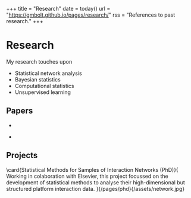 +++
title = "Research"
date = today()
url = "https://gmbolt.github.io/pages/research/"
rss = "References to past research."
+++

# Research

My research touches upon
* Statistical network analysis 
* Bayesian statistics
* Computational statistics
* Unsupervised learning

## Papers

* ~~~<a href="https://arxiv.org/abs/2206.09995" target="_blank">Modelling Populations of Interaction Networks via Distance Metrics</a>~~~, Bolt, G., Lunagómez, S. and Nemeth, C., published in *arXiv*, 2022
* ~~~<a href="https://arxiv.org/abs/2206.08858" target="_blank">Distances for Comparing Multisets and Sequences</a>~~~, Bolt, G., Lunagómez, S. and Nemeth, C., published in *arXiv*, 2022


## Projects

\card{Statistical Methods for Samples of Interaction Networks (PhD)}{
    Working in colaboration with Elsevier, this project focussed on the development of statistical methods to analyse their high-dimensional but structured platform interaction data.
}{/pages/phd}{/assets/network.jpg}

